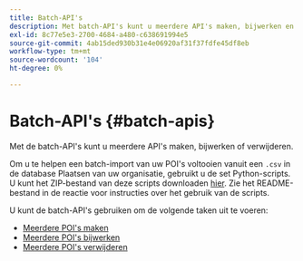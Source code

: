 ```yaml
---
title: Batch-API's
description: Met batch-API's kunt u meerdere API's maken, bijwerken en verwijderen.
exl-id: 8c77e5e3-2700-4684-a480-c638691994e5
source-git-commit: 4ab15ded930b31e4e06920af31f37fdfe45df8eb
workflow-type: tm+mt
source-wordcount: '104'
ht-degree: 0%

---
```


# Batch-API&#39;s {#batch-apis}

Met de batch-API&#39;s kunt u meerdere API&#39;s maken, bijwerken of verwijderen.

Om u te helpen een batch-import van uw POI&#39;s voltooien vanuit een `.csv` in de database Plaatsen van uw organisatie, gebruikt u de set Python-scripts. U kunt het ZIP-bestand van deze scripts downloaden [hier](https://github.com/adobe/places-scripts). Zie het README-bestand in de reactie voor instructies over het gebruik van de scripts.

U kunt de batch-API&#39;s gebruiken om de volgende taken uit te voeren:

* [Meerdere POI&#39;s maken](/help/web-service-api/api-usage/manage-pois/batch-apis/create-multiple-pois.md)
* [Meerdere POI&#39;s bijwerken](/help/web-service-api/api-usage/manage-pois/batch-apis/update-multiple-pois.md)
* [Meerdere POI&#39;s verwijderen](/help/web-service-api/api-usage/manage-pois/batch-apis/delete-multiple-pois.md)
